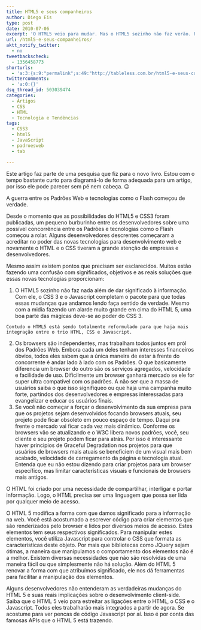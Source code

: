 ```yaml
---
title: HTML5 e seus companheiros
author: Diego Eis
type: post
date: 2010-07-06
excerpt: 'O HTML5 veio para mudar. Mas o HTML5 sozinho não faz verão. Por isso, é bom que saibamos que o CSS e o Javascript fazem boa parte do trabalho. '
url: /html5-e-seus-companheiros/
aktt_notify_twitter:
  - no
tweetbackscheck:
  - 1356458773
shorturls:
  - 'a:3:{s:9:"permalink";s:49:"http://tableless.com.br/html5-e-seus-companheiros";s:7:"tinyurl";s:26:"http://tinyurl.com/3pvfqub";s:4:"isgd";s:19:"http://is.gd/DE2KYN";}'
twittercomments:
  - 'a:0:{}'
dsq_thread_id: 503039474
categories:
  - Artigos
  - CSS
  - HTML
  - Tecnologia e Tendências
tags:
  - CSS3
  - html5
  - JavaScript
  - padroesweb
  - tab

---
```

Este artigo faz parte de uma pesquisa que fiz para o novo livro. Estou com o tempo bastante curto para diagramá-lo de forma adequada para um artigo, por isso ele pode parecer sem pé nem cabeça. 😉

A guerra entre os Padrões Web e tecnologias como o Flash começou de verdade.
  
Desde o momento que as possibilidades do HTML5 e CSS3 foram publicadas, um pequeno burburinho entre os desenvolvedores sobre uma possível concorrência entre os Padrões e tecnologias como o Flash começou a rolar. Alguns desenvolvedores descrentes começaram a acreditar no poder das novas tecnologias para desenvolvimento web e novamente o HTML e o CSS tiveram a grande atenção de empresas e desenvolvedores.

Mesmo assim existem pontos que precisam ser esclarecidos. Muitos estão fazendo uma confusão com significados, objetivos e as reais soluções que essas novas tecnologias proporcionam:

  1. O HTML5 sozinho não faz nada além de dar significado à informação. Com ele, o CSS 3 e o Javascript completam o pacote para que todas essas mudanças que andamos lendo faça sentido de verdade. Mesmo com a midia fazendo um alarde muito grande em cima do HTML 5, uma boa parte das mágicas deve-se ao poder do CSS 3.
  
    Contudo o HTML5 está sendo totalmente reformulado para que haja mais integração entre o trio HTML, CSS e Javascript.
  2. Os browsers são independentes, mas trabalham todos juntos em pról dos Padrões Web. Embora cada um deles tenham interesses financeiros óbvios, todos eles sabem que a única maneira de estar à frente do concorrente é andar lado à lado com os Padrões. O que basicamente diferencia um browser do outro são os serviços agregados, velocidade e facilidade de uso. Dificilmente um browser ganhará mercado se ele for super ultra compatível com os padrões. A não ser que a massa de usuários saiba o que isso signifiqueo ou que haja uma campanha muito forte, partindos dos desenvolvedores e empresas interessadas para evangelizar e educar os usuários finais.
  3. Se você não começar a forçar o desenvolvimento da sua empresa para que os projetos sejam desenvolvidos focando browsers atuais, seu projeto pode ficar obsoleto em pouco espaço de tempo. Daqui pra frente o mercado vai ficar cada vez mais dinâmico. Conforme os browsers vão se atualizando e o W3C libera novos padrões, você, seu cliente e seu projeto podem ficar para atrás. Por isso é interessante haver principios de Graceful Degradation nos projetos para que usuários de browsers mais atuais se beneficiem de um visual mais bem acabado, velocidade de carregamento da página e tecnologia atual. Entenda que eu não estou dizendo para criar projetos para um browser específico, mas limitar características visuais e funcionais de browsers mais antigos.

O HTML foi criado por uma necessidade de compartilhar, interligar e portar informação. Logo, o HTML precisa ser uma linguagem que possa ser lida por qualquer meio de acesso. 

O HTML 5 modifica a forma com que damos significado para a informação na web. Você está acostumado a escrever código para criar elementos que são renderizados pelo browser e lidos por diversos meios de acesso. Estes elementos tem seus respectivos significados. Para manipular estes elementos, você utiliza Javascript para controlar o CSS que formata as características deste objeto. Por mais que bibliotecas como JQuery sejam ótimas, a maneira que manipulamos o comportamento dos elementos não é a melhor. Existem diversas necessidades que não são resolvidas de uma maneira fácil ou que simplesmente não há solução. Além do HTML 5 renovar a forma com que atribuímos significado, ele nos dá ferramentas para facilitar a manipulação dos elementos.

Alguns desenvolvedores não entenderam as verdadeiras mudanças do HTML 5 e suas reais implicações sobre o desenvolvimento client-side. Saiba que o HTML 5 veio para estreitar as ligações entre o HTML, o CSS e o Javascript. Todos eles trabalharão mais integrados a partir de agora. Se acostume para ver pencas de código Javascript por aí. Isso é por conta das famosas APIs que o HTML 5 está trazendo.